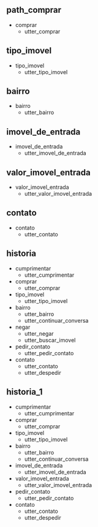 ## path_comprar
* comprar
   - utter_comprar

## tipo_imovel
* tipo_imovel
   - utter_tipo_imovel

## bairro
* bairro
   - utter_bairro
## imovel_de_entrada
* imovel_de_entrada
   - utter_imovel_de_entrada

## valor_imovel_entrada
* valor_imovel_entrada
    - utter_valor_imovel_entrada

## contato
* contato
   - utter_contato

## historia
* cumprimentar
    - utter_cumprimentar
* comprar
    - utter_comprar
* tipo_imovel
    - utter_tipo_imovel
* bairro
    - utter_bairro
    - utter_continuar_conversa
* negar
    - utter_negar
    - utter_buscar_imovel
* pedir_contato
    - utter_pedir_contato    
* contato
    - utter_contato
    - utter_despedir

## historia_1
* cumprimentar
    - utter_cumprimentar
* comprar
    - utter_comprar
* tipo_imovel
    - utter_tipo_imovel
* bairro
    - utter_bairro
    - utter_continuar_conversa
* imovel_de_entrada
    - utter_imovel_de_entrada
* valor_imovel_entrada
    - utter_valor_imovel_entrada
* pedir_contato
    - utter_pedir_contato    
* contato
    - utter_contato
    - utter_despedir
